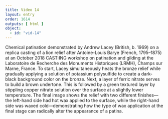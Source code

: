 ```yaml
---
title: Video 14
layout: entry
order: 1614
outputs: [ html ]
object:
  - id: "vid-14"
---
```


Chemical patination demonstrated by Andrew Lacey (British, b. 1969) on a replica casting of a lion relief after Antoine-Louis Barye (French, 1795–1875) at an October 2018 CAST:ING workshop on patination and gilding at the Laboratoire de Recherche des Monuments Historiques (LRMH), Champs sur Marne, France. To start, Lacey simultaneously heats the bronze relief while gradually applying a solution of potassium polysulfide to create a dark-black background color on the bronze. Next, a layer of ferric nitrate serves to build a brown undertone. This is followed by a green textured layer by stippling copper nitrate solution over the surface at a slightly lower temperature. The final image shows the relief with two different finishes—the left-hand side had hot wax applied to the surface, while the right-hand side was waxed cold—demonstrating how the type of wax application at the final stage can radically alter the appearance of a patina.
